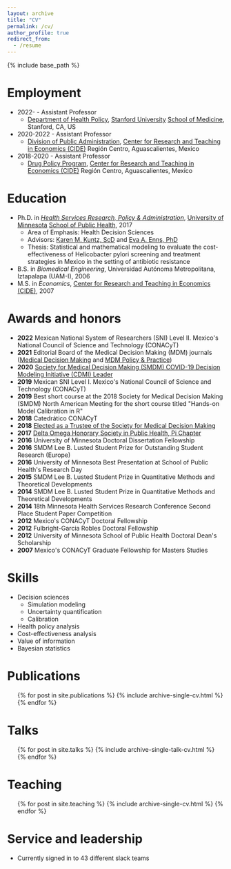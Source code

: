 ```yaml
---
layout: archive
title: "CV"
permalink: /cv/
author_profile: true
redirect_from:
  - /resume
---
```


{% include base_path %}

Employment
======
* 2022- - Assistant Professor
    * [Department of Health Policy](https://healthpolicy.fsi.stanford.edu/content/department-health-policy), [Stanford University](https://www.stanford.edu) [School of Medicine](https://med.stanford.edu), Stanford, CA, US
* 2020-2022 - Assistant Professor
    * [Division of Public Administration](http://www.cide.edu/dap/), [Center for Research and Teaching in Economics (CIDE)](https://www.cide.edu) Región Centro, Aguascalientes, Mexico
* 2018-2020 - Assistant Professor
    * [Drug Policy Program](https://politicadedrogas.org), [Center for Research and Teaching in Economics (CIDE)](https://www.cide.edu) Región Centro, Aguascalientes, Mexico

Education
======
* Ph.D. in [*Health Services Research, Policy & Administration*](https://www.sph.umn.edu/academics/degrees-programs/phd/hsrpa/), [University of Minnesota](http://www.umn.edu) [School of Public Health](https://www.sph.umn.edu), 2017 
    * Area of Emphasis: Health Decision Sciences
    * Advisors: [Karen M. Kuntz, ScD](https://directory.sph.umn.edu/bio/sph-a-z/karen-kuntz) and [Eva A. Enns, PhD](https://directory.sph.umn.edu/bio/sph-a-z/eva-enns)
    * Thesis: Statistical and mathematical modeling to evaluate the cost-effectiveness of Helicobacter pylori screening and treatment strategies in Mexico in the setting of antibiotic resistance
* B.S. in *Biomedical Engineering*, Universidad Autónoma Metropolitana, Iztapalapa (UAM-I), 2006
* M.S. in *Economics*, [Center for Research and Teaching in Economics (CIDE)](www.cide.edu), 2007

Awards and honors
======
* **2022** Mexican National System of Researchers (SNI) Level II. Mexico's National Council of Science and Technology (CONACyT)
* **2021** Editorial Board of the Medical Decision Making (MDM) journals ([Medical Decision Making](https://journals.sagepub.com/home/mdm) and [MDM Policy & Practice](https://journals.sagepub.com/home/mpp))
* **2020** [Society for Medical Decision Making (SMDM) COVID-19 Decision Modeling Initiative (CDMI) Leader](https://nursing.jhu.edu/alumni-giving/giving/covid-decision-modeling/smdm-covid-19-decision-modeling-grant.html)
* **2019** Mexican SNI Level I. Mexico's National Council of Science and Technology (CONACyT)
* **2019** Best short course at the 2018 Society for Medical Decision Making (SMDM) North American Meeting for the short course titled "Hands-on Model Calibration in R"
* **2018** Catedrático CONACyT
* **2018** [Elected as a Trustee of the Society for Medical Decision Making](http://smdm.org/news/detail/introducing-the-2018-2019-officers-and-trustees)
* **2017** [Delta Omega Honorary Society in Public Health, Pi Chapter](http://sphalumni.umn.edu/s/1604/01-sph/index.aspx?sid=1604&gid=1&verbiagebuilder=1&pgid=410)
* **2016** University of Minnesota Doctoral Dissertation Fellowship
* **2016** SMDM Lee B. Lusted Student Prize for Outstanding Student Research (Europe)
* **2016** University of Minnesota Best Presentation at School of Public Health's Research Day
* **2015** SMDM Lee B. Lusted Student Prize in Quantitative Methods and Theoretical Developments
* **2014** SMDM Lee B. Lusted Student Prize in Quantitative Methods and Theoretical Developments
* **2014** 18th Minnesota Health Services Research Conference Second Place Student Paper Competition
* **2012** Mexico's CONACyT Doctoral Fellowship
* **2012** Fulbright-Garcia Robles Doctoral Fellowship
* **2012** University of Minnesota School of Public Health Doctoral Dean's Scholarship
* **2007** Mexico's CONACyT Graduate Fellowship for Masters Studies

Skills
======
* Decision sciences
  * Simulation modeling
  * Uncertainty quantification
  * Calibration
* Health policy analysis
* Cost-effectiveness analysis
* Value of information
* Bayesian statistics

Publications
======
  <ul>{% for post in site.publications %}
    {% include archive-single-cv.html %}
  {% endfor %}</ul>
  
Talks
======
  <ul>{% for post in site.talks %}
    {% include archive-single-talk-cv.html %}
  {% endfor %}</ul>
  
Teaching
======
  <ul>{% for post in site.teaching %}
    {% include archive-single-cv.html %}
  {% endfor %}</ul>
  
Service and leadership
======
* Currently signed in to 43 different slack teams
